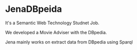 # JenaDBpeida
It's a Semantic Web Technology Studnet Job.

We developed a Movie Adviser with the DBpedia. 

Jena mainly works on extract data from DBpedia using Sparql 
